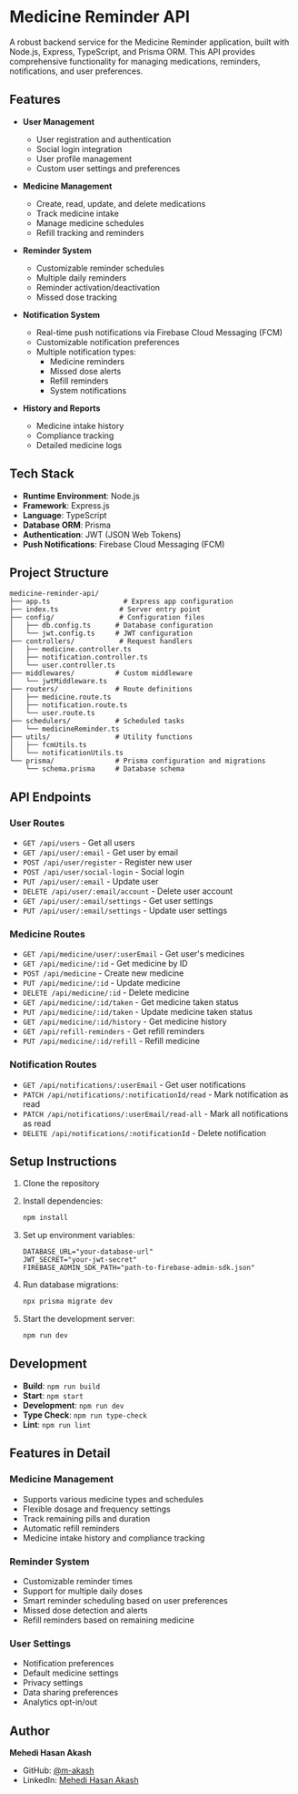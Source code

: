 # Medicine Reminder API

A robust backend service for the Medicine Reminder application, built with Node.js, Express, TypeScript, and Prisma ORM. This API provides comprehensive functionality for managing medications, reminders, notifications, and user preferences.

## Features

- **User Management**

  - User registration and authentication
  - Social login integration
  - User profile management
  - Custom user settings and preferences

- **Medicine Management**

  - Create, read, update, and delete medications
  - Track medicine intake
  - Manage medicine schedules
  - Refill tracking and reminders

- **Reminder System**

  - Customizable reminder schedules
  - Multiple daily reminders
  - Reminder activation/deactivation
  - Missed dose tracking

- **Notification System**

  - Real-time push notifications via Firebase Cloud Messaging (FCM)
  - Customizable notification preferences
  - Multiple notification types:
    - Medicine reminders
    - Missed dose alerts
    - Refill reminders
    - System notifications

- **History and Reports**
  - Medicine intake history
  - Compliance tracking
  - Detailed medicine logs

## Tech Stack

- **Runtime Environment**: Node.js
- **Framework**: Express.js
- **Language**: TypeScript
- **Database ORM**: Prisma
- **Authentication**: JWT (JSON Web Tokens)
- **Push Notifications**: Firebase Cloud Messaging (FCM)

## Project Structure

```
medicine-reminder-api/
├── app.ts                  # Express app configuration
├── index.ts               # Server entry point
├── config/                # Configuration files
│   ├── db.config.ts      # Database configuration
│   └── jwt.config.ts     # JWT configuration
├── controllers/           # Request handlers
│   ├── medicine.controller.ts
│   ├── notification.controller.ts
│   └── user.controller.ts
├── middlewares/          # Custom middleware
│   └── jwtMiddleware.ts
├── routers/              # Route definitions
│   ├── medicine.route.ts
│   ├── notification.route.ts
│   └── user.route.ts
├── schedulers/           # Scheduled tasks
│   └── medicineReminder.ts
├── utils/                # Utility functions
│   ├── fcmUtils.ts
│   └── notificationUtils.ts
└── prisma/               # Prisma configuration and migrations
    └── schema.prisma     # Database schema
```

## API Endpoints

### User Routes

- `GET /api/users` - Get all users
- `GET /api/user/:email` - Get user by email
- `POST /api/user/register` - Register new user
- `POST /api/user/social-login` - Social login
- `PUT /api/user/:email` - Update user
- `DELETE /api/user/:email/account` - Delete user account
- `GET /api/user/:email/settings` - Get user settings
- `PUT /api/user/:email/settings` - Update user settings

### Medicine Routes

- `GET /api/medicine/user/:userEmail` - Get user's medicines
- `GET /api/medicine/:id` - Get medicine by ID
- `POST /api/medicine` - Create new medicine
- `PUT /api/medicine/:id` - Update medicine
- `DELETE /api/medicine/:id` - Delete medicine
- `GET /api/medicine/:id/taken` - Get medicine taken status
- `PUT /api/medicine/:id/taken` - Update medicine taken status
- `GET /api/medicine/:id/history` - Get medicine history
- `GET /api/refill-reminders` - Get refill reminders
- `PUT /api/medicine/:id/refill` - Refill medicine

### Notification Routes

- `GET /api/notifications/:userEmail` - Get user notifications
- `PATCH /api/notifications/:notificationId/read` - Mark notification as read
- `PATCH /api/notifications/:userEmail/read-all` - Mark all notifications as read
- `DELETE /api/notifications/:notificationId` - Delete notification

## Setup Instructions

1. Clone the repository
2. Install dependencies:

   ```bash
   npm install
   ```

3. Set up environment variables:

   ```env
   DATABASE_URL="your-database-url"
   JWT_SECRET="your-jwt-secret"
   FIREBASE_ADMIN_SDK_PATH="path-to-firebase-admin-sdk.json"
   ```

4. Run database migrations:

   ```bash
   npx prisma migrate dev
   ```

5. Start the development server:
   ```bash
   npm run dev
   ```

## Development

- **Build**: `npm run build`
- **Start**: `npm start`
- **Development**: `npm run dev`
- **Type Check**: `npm run type-check`
- **Lint**: `npm run lint`

## Features in Detail

### Medicine Management

- Supports various medicine types and schedules
- Flexible dosage and frequency settings
- Track remaining pills and duration
- Automatic refill reminders
- Medicine intake history and compliance tracking

### Reminder System

- Customizable reminder times
- Support for multiple daily doses
- Smart reminder scheduling based on user preferences
- Missed dose detection and alerts
- Refill reminders based on remaining medicine

### User Settings

- Notification preferences
- Default medicine settings
- Privacy settings
- Data sharing preferences
- Analytics opt-in/out

## Author

**Mehedi Hasan Akash**

- GitHub: [@m-akash](https://github.com/m-akash)
- LinkedIn: [Mehedi Hasan Akash](https://www.linkedin.com/in/mehedi-hasan-akash/)
